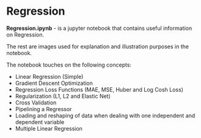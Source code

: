 # Regression

**Regression.ipynb** - is a jupyter notebook that contains useful information on Regression.

The rest are images used for explanation and illustration purposes in the notebook.

The notebook touches on the following concepts:
- Linear Regression (Simple)
- Gradient Descent Optimization 
- Regression Loss Functions (MAE, MSE, Huber and Log Cosh Loss)
- Regularization (L1, L2 and Elastic Net)
- Cross Validation
- Pipelining a Regressor
- Loading and reshaping of data when dealing with one independent and dependent variable
- Multiple Linear Regression
